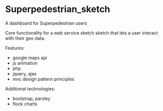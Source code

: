 Superpedestrian_sketch
======================

A dashboard for Superpedestrian users

Core functionality for a web service sketch sketch that lets a user interact with their geo data.

Features:

  - google maps api
  - js animation
  - php
  - jquery, ajax
  - mvc design pattern principles

Additional technologies: 

  - bootstrap, parsley
  - flock charts

